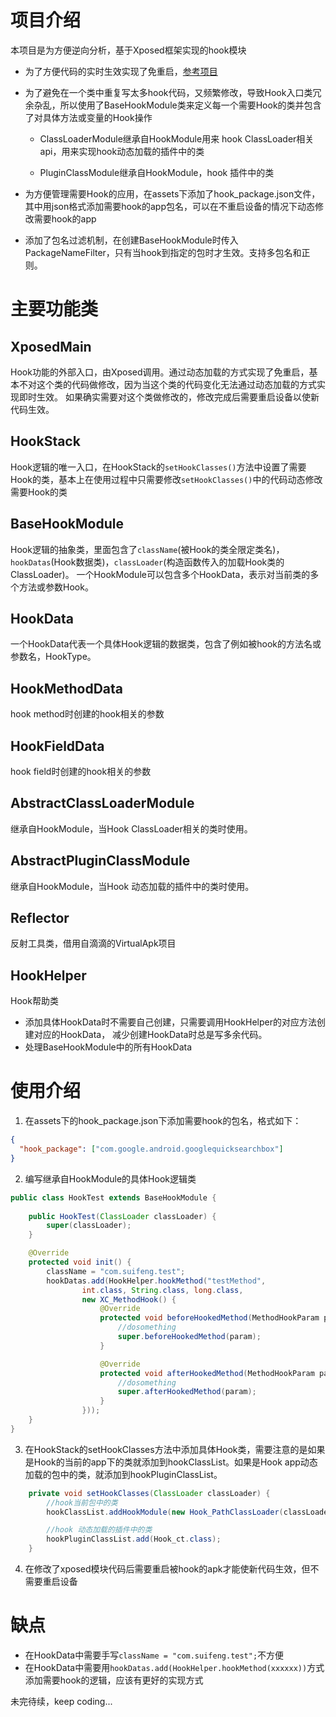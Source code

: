 # 项目介绍
本项目是为方便逆向分析，基于Xposed框架实现的hook模块

- 为了方便代码的实时生效实现了免重启，[参考项目](https://github.com/shuihuadx/XposedHook)
- 为了避免在一个类中重复写太多hook代码，又频繁修改，导致Hook入口类冗余杂乱，所以使用了BaseHookModule类来定义每一个需要Hook的类并包含了对具体方法或变量的Hook操作

    - ClassLoaderModule继承自HookModule用来 hook ClassLoader相关api，用来实现hook动态加载的插件中的类

    - PluginClassModule继承自HookModule，hook 插件中的类
    
- 为方便管理需要Hook的应用，在assets下添加了hook_package.json文件，其中用json格式添加需要hook的app包名，可以在不重启设备的情况下动态修改需要hook的app

- 添加了包名过滤机制，在创建BaseHookModule时传入PackageNameFilter，只有当hook到指定的包时才生效。支持多包名和正则。

# 主要功能类

## XposedMain
Hook功能的外部入口，由Xposed调用。通过动态加载的方式实现了免重启，基本不对这个类的代码做修改，因为当这个类的代码变化无法通过动态加载的方式实现即时生效。
如果确实需要对这个类做修改的，修改完成后需要重启设备以使新代码生效。

## HookStack
Hook逻辑的唯一入口，在HookStack的`setHookClasses()`方法中设置了需要Hook的类，基本上在使用过程中只需要修改`setHookClasses()`中的代码动态修改需要Hook的类

## BaseHookModule
Hook逻辑的抽象类，里面包含了`className`(被Hook的类全限定类名)，`hookDatas`(Hook数据类)，`classLoader`(构造函数传入的加载Hook类的ClassLoader)。
一个HookModule可以包含多个HookData，表示对当前类的多个方法或参数Hook。

## HookData
一个HookData代表一个具体Hook逻辑的数据类，包含了例如被hook的方法名或参数名，HookType。

## HookMethodData
hook method时创建的hook相关的参数

## HookFieldData
hook field时创建的hook相关的参数

## AbstractClassLoaderModule
继承自HookModule，当Hook ClassLoader相关的类时使用。

## AbstractPluginClassModule
继承自HookModule，当Hook 动态加载的插件中的类时使用。

## Reflector
反射工具类，借用自滴滴的VirtualApk项目

## HookHelper
Hook帮助类
- 添加具体HookData时不需要自己创建，只需要调用HookHelper的对应方法创建对应的HookData，
减少创建HookData时总是写多余代码。
- 处理BaseHookModule中的所有HookData


# 使用介绍
1. 在assets下的hook_package.json下添加需要hook的包名，格式如下：
``` json
{
  "hook_package": ["com.google.android.googlequicksearchbox"]
}
```

2. 编写继承自HookModule的具体Hook逻辑类
``` java
public class HookTest extends BaseHookModule {
    
    public HookTest(ClassLoader classLoader) {
        super(classLoader);
    }

    @Override
    protected void init() {
        className = "com.suifeng.test";
        hookDatas.add(HookHelper.hookMethod("testMethod",
                int.class, String.class, long.class,
                new XC_MethodHook() {
                    @Override
                    protected void beforeHookedMethod(MethodHookParam param) throws Throwable {
                        //dosomething
                        super.beforeHookedMethod(param);
                    }

                    @Override
                    protected void afterHookedMethod(MethodHookParam param) throws Throwable {
                        //dosomething
                        super.afterHookedMethod(param);
                    }
                }));
    }
}

```

3. 在HookStack的setHookClasses方法中添加具体Hook类，需要注意的是如果是Hook的当前的app下的类就添加到hookClassList。如果是Hook app动态加载的包中的类，就添加到hookPluginClassList。
``` java
    private void setHookClasses(ClassLoader classLoader) {
        //hook当前包中的类
        hookClassList.addHookModule(new Hook_PathClassLoader(classLoader));

        //hook 动态加载的插件中的类
        hookPluginClassList.add(Hook_ct.class);
    }
```

4. 在修改了xposed模块代码后需要重启被hook的apk才能使新代码生效，但不需要重启设备

# 缺点
- 在HookData中需要手写`className = "com.suifeng.test";`不方便
- 在HookData中需要用`hookDatas.add(HookHelper.hookMethod(xxxxxx))`方式添加需要hook的逻辑，应该有更好的实现方式

未完待续，keep coding...